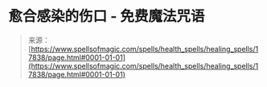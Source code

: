<!--yml

分类：未分类

日期：2024年06月12日 18:59:08

-->

# 愈合感染的伤口 - 免费魔法咒语

> 来源：[https://www.spellsofmagic.com/spells/health_spells/healing_spells/17838/page.html#0001-01-01](https://www.spellsofmagic.com/spells/health_spells/healing_spells/17838/page.html#0001-01-01)
